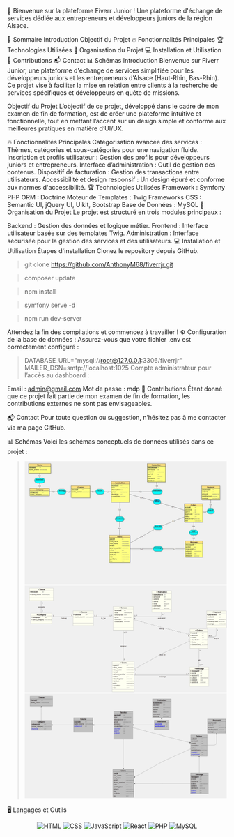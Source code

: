 🎉 Bienvenue sur la plateforme Fiverr Junior !
Une plateforme d'échange de services dédiée aux entrepreneurs et développeurs juniors de la région Alsace.

🚀 Sommaire
Introduction
Objectif du Projet
🔥 Fonctionnalités Principales
🏆 Technologies Utilisées
📂 Organisation du Projet
💻 Installation et Utilisation
🤝 Contributions
📬 Contact
📊 Schémas
Introduction
Bienvenue sur Fiverr Junior, une plateforme d'échange de services simplifiée pour les développeurs juniors et les entrepreneurs d’Alsace (Haut-Rhin, Bas-Rhin). Ce projet vise à faciliter la mise en relation entre clients à la recherche de services spécifiques et développeurs en quête de missions.

Objectif du Projet
L’objectif de ce projet, développé dans le cadre de mon examen de fin de formation, est de créer une plateforme intuitive et fonctionnelle, tout en mettant l’accent sur un design simple et conforme aux meilleures pratiques en matière d’UI/UX.

🔥 Fonctionnalités Principales
Catégorisation avancée des services : Thèmes, catégories et sous-catégories pour une navigation fluide.
Inscription et profils utilisateur : Gestion des profils pour développeurs juniors et entrepreneurs.
Interface d’administration : Outil de gestion des contenus.
Dispositif de facturation : Gestion des transactions entre utilisateurs.
Accessibilité et design responsif : Un design épuré et conforme aux normes d'accessibilité.
🏆 Technologies Utilisées
Framework : Symfony PHP
ORM : Doctrine
Moteur de Templates : Twig
Frameworks CSS : Semantic UI, jQuery UI, Uikit, Bootstrap
Base de Données : MySQL
📂 Organisation du Projet
Le projet est structuré en trois modules principaux :

Backend : Gestion des données et logique métier.
Frontend : Interface utilisateur basée sur des templates Twig.
Administration : Interface sécurisée pour la gestion des services et des utilisateurs.
💻 Installation et Utilisation
Étapes d'installation
Clonez le repository depuis GitHub.

> git clone https://github.com/AnthonyM68/fiverrjr.git

> composer update

> npm install

>symfony serve -d

>npm run dev-server

Attendez la fin des compilations et commencez à travailler !
⚙️ Configuration de la base de données :
Assurez-vous que votre fichier .env est correctement configuré :

> DATABASE_URL="mysql://root@127.0.0.1:3306/fiverrjr"
MAILER_DSN=smtp://localhost:1025
Compte administrateur pour l’accès au dashboard :

Email : admin@gmail.com
Mot de passe : mdp
🤝 Contributions
Étant donné que ce projet fait partie de mon examen de fin de formation, les contributions externes ne sont pas envisageables.

📬 Contact
Pour toute question ou suggestion, n’hésitez pas à me contacter via ma page GitHub.

📊 Schémas
Voici les schémas conceptuels de données utilisés dans ce projet :

> ![MCD](https://github.com/AnthonyM68/fiverrjr/blob/master/MCD.jpg)
> ![UML](https://github.com/AnthonyM68/fiverrjr/blob/master/UML.jpg)
> ![MLD](https://github.com/AnthonyM68/fiverrjr/blob/master/MLD.jpg)




🖥️ Langages et Outils
<p align="center">
  <img src="https://img.shields.io/badge/HTML-%20%20%20%20%20%20%20%20%20%20%20%20%20%20%20%20%20%20%20%20%20%20%20%20%20%20%20%20%20%20%20%20%20%20%20%20%20%20-E34F26" alt="HTML" />
  <img src="https://img.shields.io/badge/CSS-%20%20%20%20%20%20%20%20%20%20%20%20%20%20%20%20%20%20%20%20%20%20%20%20%20%20%20%20%20%20%20%20%20%20%20%20%20%20-1572B6" alt="CSS" />
  <img src="https://img.shields.io/badge/JavaScript-%20%20%20%20%20%20%20%20%20%20%20%20%20%20%20%20%20%20%20%20%20%20%20%20%20%20%20%20%20%20%20%20%20%20%20-FFFF00" alt="JavaScript" />
  <img src="https://img.shields.io/badge/React-%20%20%20%20%20%20%20%20%20%20%20%20%20%20%20%20%20%20%20%20%20%20%20%20%20%20%20%20%20%20%20%20%20%20%20%20%20%20-61DAFB" alt="React" />
  <img src="https://img.shields.io/badge/PHP-%20%20%20%20%20%20%20%20%20%20%20%20%20%20%20%20%20%20%20%20%20%20%20%20%20%20%20%20%20%20%20%20%20%20%20%20%20%20-787CB5" alt="PHP" />
  <img src="https://img.shields.io/badge/MySQL-%20%20%20%20%20%20%20%20%20%20%20%20%20%20%20%20%20%20%20%20%20%20%20%20%20%20%20%20%20%20%20%20%20%20%20%20%20%20-4479A1" alt="MySQL" />
</p>
